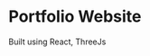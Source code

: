 # Portfolio Website

Built using React, ThreeJs

<!-- ![Home page](https://github.com/teshank2137/portfolio/blob/master/media/port.JPG?raw=true "Home page") -->